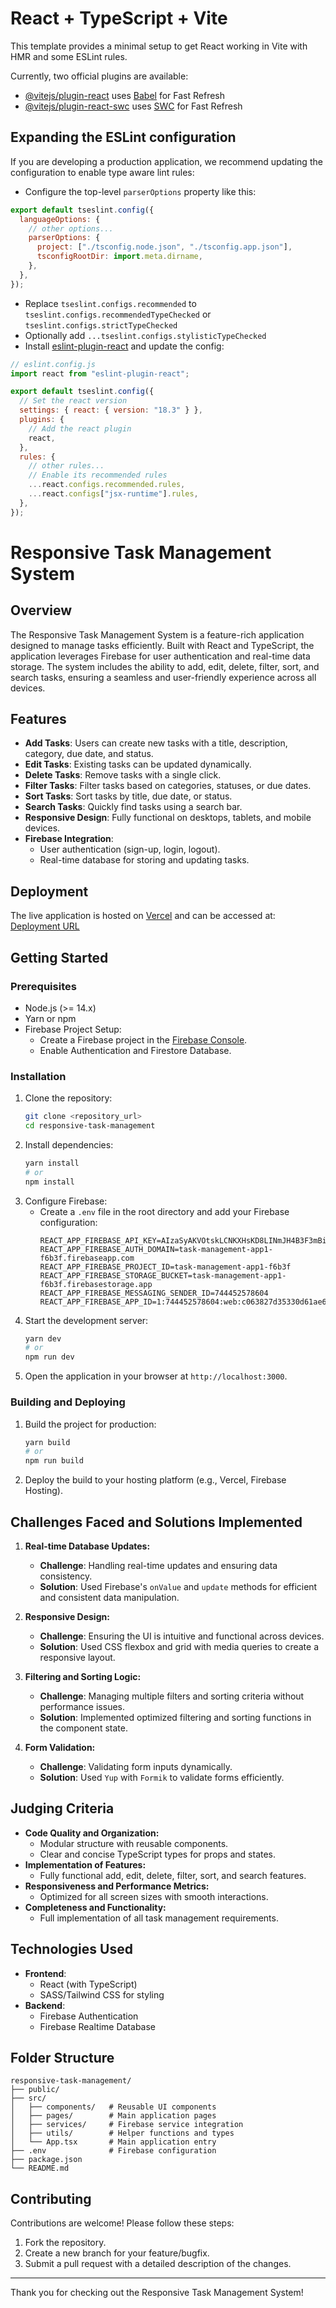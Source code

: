 # React + TypeScript + Vite

This template provides a minimal setup to get React working in Vite with HMR and some ESLint rules.

Currently, two official plugins are available:

- [@vitejs/plugin-react](https://github.com/vitejs/vite-plugin-react/blob/main/packages/plugin-react/README.md) uses [Babel](https://babeljs.io/) for Fast Refresh
- [@vitejs/plugin-react-swc](https://github.com/vitejs/vite-plugin-react-swc) uses [SWC](https://swc.rs/) for Fast Refresh

## Expanding the ESLint configuration

If you are developing a production application, we recommend updating the configuration to enable type aware lint rules:

- Configure the top-level `parserOptions` property like this:

```js
export default tseslint.config({
  languageOptions: {
    // other options...
    parserOptions: {
      project: ["./tsconfig.node.json", "./tsconfig.app.json"],
      tsconfigRootDir: import.meta.dirname,
    },
  },
});
```

- Replace `tseslint.configs.recommended` to `tseslint.configs.recommendedTypeChecked` or `tseslint.configs.strictTypeChecked`
- Optionally add `...tseslint.configs.stylisticTypeChecked`
- Install [eslint-plugin-react](https://github.com/jsx-eslint/eslint-plugin-react) and update the config:

```js
// eslint.config.js
import react from "eslint-plugin-react";

export default tseslint.config({
  // Set the react version
  settings: { react: { version: "18.3" } },
  plugins: {
    // Add the react plugin
    react,
  },
  rules: {
    // other rules...
    // Enable its recommended rules
    ...react.configs.recommended.rules,
    ...react.configs["jsx-runtime"].rules,
  },
});
```

# Responsive Task Management System

## Overview

The Responsive Task Management System is a feature-rich application designed to manage tasks efficiently. Built with React and TypeScript, the application leverages Firebase for user authentication and real-time data storage. The system includes the ability to add, edit, delete, filter, sort, and search tasks, ensuring a seamless and user-friendly experience across all devices.

## Features

- **Add Tasks**: Users can create new tasks with a title, description, category, due date, and status.
- **Edit Tasks**: Existing tasks can be updated dynamically.
- **Delete Tasks**: Remove tasks with a single click.
- **Filter Tasks**: Filter tasks based on categories, statuses, or due dates.
- **Sort Tasks**: Sort tasks by title, due date, or status.
- **Search Tasks**: Quickly find tasks using a search bar.
- **Responsive Design**: Fully functional on desktops, tablets, and mobile devices.
- **Firebase Integration**:
  - User authentication (sign-up, login, logout).
  - Real-time database for storing and updating tasks.

## Deployment

The live application is hosted on [Vercel](https://vercel.com) and can be accessed at:
[Deployment URL](#)

## Getting Started

### Prerequisites

- Node.js (>= 14.x)
- Yarn or npm
- Firebase Project Setup:
  - Create a Firebase project in the [Firebase Console](https://console.firebase.google.com/).
  - Enable Authentication and Firestore Database.

### Installation

1. Clone the repository:
   ```bash
   git clone <repository_url>
   cd responsive-task-management
   ```
2. Install dependencies:
   ```bash
   yarn install
   # or
   npm install
   ```
3. Configure Firebase:
   - Create a `.env` file in the root directory and add your Firebase configuration:
     ```env
     REACT_APP_FIREBASE_API_KEY=AIzaSyAKVOtskLCNKXHsKD8LINmJH4B3F3mBi1U
     REACT_APP_FIREBASE_AUTH_DOMAIN=task-management-app1-f6b3f.firebaseapp.com
     REACT_APP_FIREBASE_PROJECT_ID=task-management-app1-f6b3f
     REACT_APP_FIREBASE_STORAGE_BUCKET=task-management-app1-f6b3f.firebasestorage.app
     REACT_APP_FIREBASE_MESSAGING_SENDER_ID=744452578604
     REACT_APP_FIREBASE_APP_ID=1:744452578604:web:c063827d35330d61ae6089
     ```
4. Start the development server:
   ```bash
   yarn dev
   # or
   npm run dev
   ```
5. Open the application in your browser at `http://localhost:3000`.

### Building and Deploying

1. Build the project for production:
   ```bash
   yarn build
   # or
   npm run build
   ```
2. Deploy the build to your hosting platform (e.g., Vercel, Firebase Hosting).

## Challenges Faced and Solutions Implemented

1. **Real-time Database Updates:**

   - **Challenge**: Handling real-time updates and ensuring data consistency.
   - **Solution**: Used Firebase's `onValue` and `update` methods for efficient and consistent data manipulation.

2. **Responsive Design:**

   - **Challenge**: Ensuring the UI is intuitive and functional across devices.
   - **Solution**: Used CSS flexbox and grid with media queries to create a responsive layout.

3. **Filtering and Sorting Logic:**

   - **Challenge**: Managing multiple filters and sorting criteria without performance issues.
   - **Solution**: Implemented optimized filtering and sorting functions in the component state.

4. **Form Validation:**
   - **Challenge**: Validating form inputs dynamically.
   - **Solution**: Used `Yup` with `Formik` to validate forms efficiently.

## Judging Criteria

- **Code Quality and Organization:**
  - Modular structure with reusable components.
  - Clear and concise TypeScript types for props and states.
- **Implementation of Features:**
  - Fully functional add, edit, delete, filter, sort, and search features.
- **Responsiveness and Performance Metrics:**
  - Optimized for all screen sizes with smooth interactions.
- **Completeness and Functionality:**
  - Full implementation of all task management requirements.

## Technologies Used

- **Frontend**:
  - React (with TypeScript)
  - SASS/Tailwind CSS for styling
- **Backend**:
  - Firebase Authentication
  - Firebase Realtime Database

## Folder Structure

```
responsive-task-management/
├── public/
├── src/
│   ├── components/   # Reusable UI components
│   ├── pages/        # Main application pages
│   ├── services/     # Firebase service integration
│   ├── utils/        # Helper functions and types
│   └── App.tsx       # Main application entry
├── .env              # Firebase configuration
├── package.json
└── README.md
```

## Contributing

Contributions are welcome! Please follow these steps:

1. Fork the repository.
2. Create a new branch for your feature/bugfix.
3. Submit a pull request with a detailed description of the changes.

---

Thank you for checking out the Responsive Task Management System!

